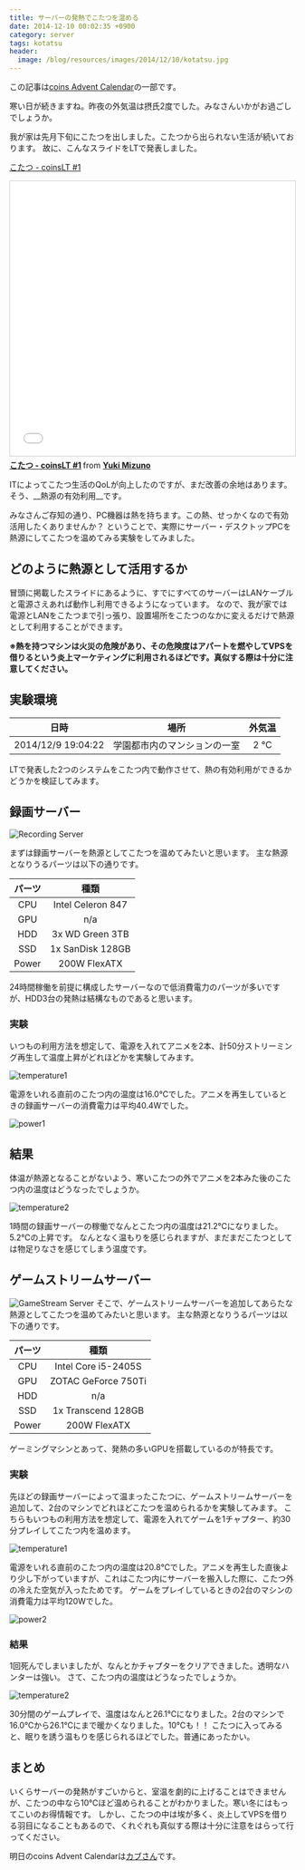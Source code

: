 ```yaml
---
title: サーバーの発熱でこたつを温める
date: 2014-12-10 00:02:35 +0900
category: server
tags: kotatsu
header:
  image: /blog/resources/images/2014/12/10/kotatsu.jpg
---
```

この記事は[coins Advent Calendar](http://www.adventar.org/calendars/443)の一部です。


寒い日が続きますね。昨夜の外気温は摂氏2度でした。みなさんいかがお過ごしでしょうか。

我が家は先月下旬にこたつを出しました。こたつから出られない生活が続いております。
故に、こんなスライドをLTで発表しました。

[こたつ - coinsLT #1](http://www.slideshare.net/mzyy94/kotatsu)

<iframe src="//www.slideshare.net/slideshow/embed_code/key/jCZ4AoE4pZYtYR" width="595" height="485" frameborder="0" marginwidth="0" marginheight="0" scrolling="no" style="border:1px solid #CCC; border-width:1px; margin-bottom:5px; max-width: 100%;" allowfullscreen> </iframe> <div style="margin-bottom:5px"> <strong> <a href="//www.slideshare.net/mzyy94/kotatsu" title="こたつ - coinsLT #1" target="_blank">こたつ - coinsLT #1</a> </strong> from <strong><a target="_blank" href="//www.slideshare.net/mzyy94">Yuki Mizuno</a></strong> </div>

ITによってこたつ生活のQoLが向上したのですが、まだ改善の余地はあります。
そう、__熱源の有効利用__です。

みなさんご存知の通り、PC機器は熱を持ちます。この熱、せっかくなので有効活用したくありませんか？
ということで、実際にサーバー・デスクトップPCを熱源にしてこたつを温めてみる実験をしてみました。

<!-- more -->

## どのように熱源として活用するか

冒頭に掲載したスライドにあるように、すでにすべてのサーバーはLANケーブルと電源さえあれば動作し利用できるようになっています。
なので、我が家では電源とLANをこたつまで引っ張り、設置場所をこたつのなかに変えるだけで熱源として利用することができます。


__※熱を持つマシンは火災の危険があり、その危険度はアパートを燃やしてVPSを借りるという炎上マーケティングに利用されるほどです。真似する際は十分に注意してください。__

## 実験環境

|        日時      |             場所           | 外気温 |
|:----------------:|:--------------------------:|:------:|
|2014/12/9 19:04:22|学園都市内のマンションの一室|  2  ℃  |

LTで発表した2つのシステムをこたつ内で動作させて、熱の有効利用ができるかどうかを検証してみます。


## 録画サーバー

![Recording Server](/blog/resources/images/2014/12/10/recording-server.jpg)

まずは録画サーバーを熱源としてこたつを温めてみたいと思います。
主な熱源となりうるパーツは以下の通りです。

|パーツ|種類|
|:----:|:--------------:|
| CPU  | Intel Celeron 847 |
| GPU  | n/a |
| HDD  | 3x WD Green 3TB |
| SSD  | 1x SanDisk 128GB |
|Power | 200W FlexATX |

24時間稼働を前提に構成したサーバーなので低消費電力のパーツが多いですが、HDD3台の発熱は結構なものであると思います。


### 実験

いつもの利用方法を想定して、電源を入れてアニメを2本、計50分ストリーミング再生して温度上昇がどれほどかを実験してみます。

![temperature1](/blog/resources/images/2014/12/10/recording-server-temperature1.jpg)

電源をいれる直前のこたつ内の温度は16.0℃でした。アニメを再生しているときの録画サーバーの消費電力は平均40.4Wでした。

![power1](/blog/resources/images/2014/12/10/recording-server-power.jpg)

## 結果

体温が熱源となることがないよう、寒いこたつの外でアニメを2本みた後のこたつ内の温度はどうなったでしょうか。

![temperature2](/blog/resources/images/2014/12/10/recording-server-temperature2.jpg)

1時間の録画サーバーの稼働でなんとこたつ内の温度は21.2℃になりました。5.2℃の上昇です。
なんとなく温もりを感じられますが、まだまだこたつとしては物足りなさを感じてしまう温度です。


## ゲームストリームサーバー

![GameStream Server](/blog/resources/images/2014/12/10/gamestream-server.jpg)
そこで、ゲームストリームサーバーを追加してあらたな熱源としてこたつを温めてみたいと思います。
主な熱源となりうるパーツは以下の通りです。

|パーツ|種類|
|:----:|:--------------:|
| CPU  | Intel Core i5-2405S |
| GPU  | ZOTAC GeForce 750Ti|
| HDD  | n/a|
| SSD  | 1x Transcend 128GB |
|Power | 200W FlexATX |

ゲーミングマシンとあって、発熱の多いGPUを搭載しているのが特長です。


### 実験
先ほどの録画サーバーによって温まったこたつに、ゲームストリームサーバーを追加して、2台のマシンでどれほどこたつを温められるかを実験してみます。
こちらもいつもの利用方法を想定して、電源を入れてゲームを1チャプター、約30分プレイしてこたつ内を温めます。

![temperature1](/blog/resources/images/2014/12/10/gamestream-server-temperature1.jpg)

電源をいれる直前のこたつ内の温度は20.8℃でした。アニメを再生した直後より少し下がっていますが、これはこたつ内にサーバーを搬入した際に、こたつ外の冷えた空気が入ったためです。
ゲームをプレイしているときの2台のマシンの消費電力は平均120Wでした。

![power2](/blog/resources/images/2014/12/10/gamestream-server-power.jpg)

### 結果

1回死んでしまいましたが、なんとかチャプターをクリアできました。透明なハンターは強い。
さて、こたつ内の温度はどうなったでしょうか。

![temperature2](/blog/resources/images/2014/12/10/gamestream-server-temperature2.jpg)

30分間のゲームプレイで、温度はなんと26.1℃になりました。2台のマシンで16.0℃から26.1℃にまで暖かくなりました。10℃も！！
こたつに入ってみると、眠りを誘う温もりを感じられるほどでした。普通にあったかい。


## まとめ

いくらサーバーの発熱がすごいからと、室温を劇的に上げることはできませんが、こたつの中なら10℃ほど温められることがわかりました。寒い冬にはもってこいのお得情報です。
しかし、こたつの中は埃が多く、炎上してVPSを借りる羽目になることもあるので、くれぐれも真似する際は十分に注意をはらって行ってください。


明日のcoins Advent Calendarは[カブさん](https://twitter.com/azuma962)です。
